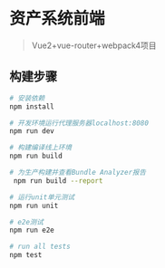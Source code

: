 # 资产系统前端

> Vue2+vue-router+webpack4项目

## 构建步骤

``` bash
# 安装依赖
npm install

# 开发环境运行代理服务器localhost:8080
npm run dev

# 构建编译线上环境
npm run build

# 为生产构建并查看Bundle Analyzer报告
 npm run build --report

# 运行unit单元测试
npm run unit

# e2e测试
npm run e2e

# run all tests
npm test
```
